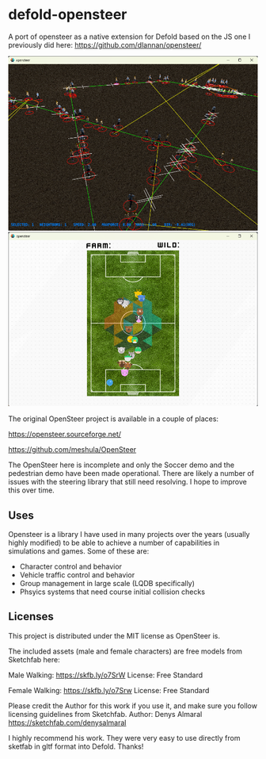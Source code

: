 # defold-opensteer
A port of opensteer as a native extension for Defold based on the JS one I previously did here:
https://github.com/dlannan/opensteer/

![Pedestrian Demo](/screenshots/2024-04-14_13-12.png)
![Soccer Demo](/screenshots/2024-04-14_13-13.png)

The original OpenSteer project is available in a couple of places:

https://opensteer.sourceforge.net/

https://github.com/meshula/OpenSteer


The OpenSteer here is incomplete and only the Soccer demo and the pedestrian demo have been made operational.
There are likely a number of issues with the steering library that still need resolving.
I hope to improve this over time.

## Uses
Opensteer is a library I have used in many projects over the years (usually highly modified) to be able to achieve
a number of capabilities in simulations and games. Some of these are:
- Character control and behavior
- Vehicle traffic control and behavior
- Group management in large scale (LQDB specifically)
- Phsyics systems that need course initial collision checks

## Licenses
This project is distributed under the MIT license as OpenSteer is. 

The included assets (male and female characters) are free models from Sketchfab here:

Male Walking: https://skfb.ly/o7SrW   License: Free Standard

Female Walking: https://skfb.ly/o7Srw   License: Free Standard

Please credit the Author for this work if you use it, and make sure you follow licensing guidelines from Sketchfab.
Author: Denys Almaral
https://sketchfab.com/denysalmaral

I highly recommend his work. They were very easy to use directly from sketfab in gltf format into Defold. Thanks!


